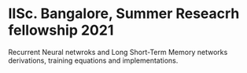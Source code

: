 # IISc. Bangalore, Summer Reseacrh fellowship 2021

Recurrent Neural netwroks and Long Short-Term Memory networks derivations, training equations and implementations.
